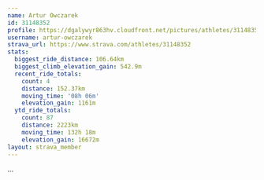 ```yaml
---
name: Artur Owczarek
id: 31148352
profile: https://dgalywyr863hv.cloudfront.net/pictures/athletes/31148352/15906846/1/large.jpg
username: artur-owczarek
strava_url: https://www.strava.com/athletes/31148352
stats:
  biggest_ride_distance: 106.64km
  biggest_climb_elevation_gain: 542.9m
  recent_ride_totals:
    count: 4
    distance: 152.37km
    moving_time: '08h 06m'
    elevation_gain: 1161m
  ytd_ride_totals:
    count: 87
    distance: 2223km
    moving_time: 132h 18m
    elevation_gain: 16672m
layout: strava_member
--- 
```

...
